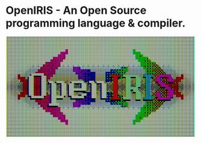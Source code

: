 # OpenIRIS - An Open Source programming language & compiler.
<div align="center">
<img src="resources/logos/logo_CRT.png" alt="OpenIRIS Logo" width="500"/>
</div>